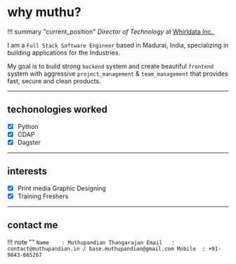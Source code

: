 # why muthu?
!!! summary "current_position"
    *Director of Technology* at [Whirldata Inc.,](https://whirldatascience.com)

I am a `Full Stack Software Engineer` based in Madurai, India, specializing in building applications for the Industries.

My goal is to build strong `backend` system and create beautiful `frontend` system with aggressive `project_management` & `team_management` that provides fast, secure and clean products.

---

## techonologies worked
- [x] Python
- [x] CDAP
- [x] Dagster

---

## interests
- [x] Print media Graphic Designing
- [x] Training Freshers

---

## contact me

!!! note ""
    ```
    Name    : Muthupandian Thangarajan
    Email   : contact@muthupandian.in / base.muthupandian@gmail.com
    Mobile  : +91-9843-665267
    ```